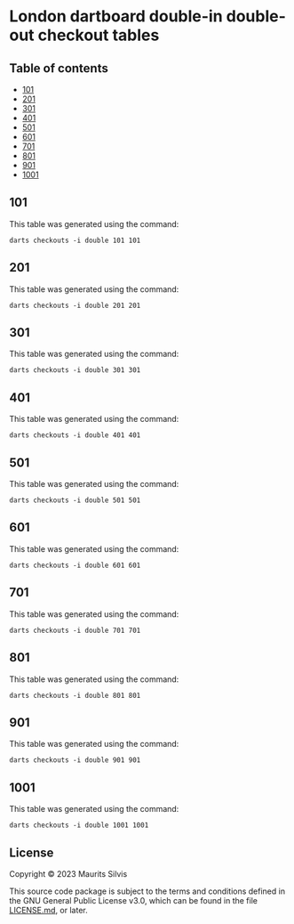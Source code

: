 # London dartboard double-in double-out checkout tables

## Table of contents

- [101](#101)
- [201](#201)
- [301](#301)
- [401](#401)
- [501](#501)
- [601](#601)
- [701](#701)
- [801](#801)
- [901](#901)
- [1001](#1001)

## 101

This table was generated using the command:

```shell
darts checkouts -i double 101 101
```

## 201

This table was generated using the command:

```shell
darts checkouts -i double 201 201
```

## 301

This table was generated using the command:

```shell
darts checkouts -i double 301 301
```

## 401

This table was generated using the command:

```shell
darts checkouts -i double 401 401
```

## 501

This table was generated using the command:

```shell
darts checkouts -i double 501 501
```

## 601

This table was generated using the command:

```shell
darts checkouts -i double 601 601
```

## 701

This table was generated using the command:

```shell
darts checkouts -i double 701 701
```

## 801

This table was generated using the command:

```shell
darts checkouts -i double 801 801
```

## 901

This table was generated using the command:

```shell
darts checkouts -i double 901 901
```

## 1001

This table was generated using the command:

```shell
darts checkouts -i double 1001 1001
```

## License

Copyright © 2023 Maurits Silvis

This source code package is subject to the terms and conditions defined in the GNU General Public License v3.0, which can be found in the file [LICENSE.md](../LICENSE.md), or later.
